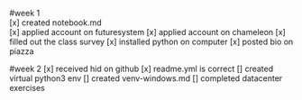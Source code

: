 #week 1\
[x] created notebook.md\
[x] applied account on futuresystem
[x] applied account on chameleon
[x] filled out the class survey
[x] installed python on computer
[x] posted bio on piazza

#week 2
[x] received hid on github
[x] readme.yml is correct
[] created virtual python3 env
[] created venv-windows.md
[] completed datacenter exercises

